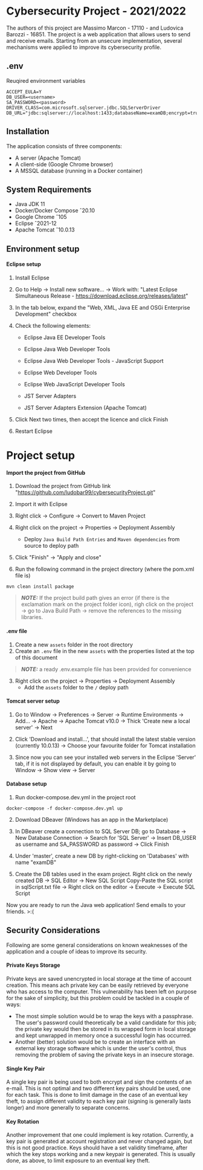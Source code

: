 # Cybersecurity Project - 2021/2022

The authors of this project are Massimo Marcon - 17110 - and Ludovica Barozzi - 16851.
The project is a web application that allows users to send and receive emails. 
Starting from an unsecure implementation, several mechanisms were applied to improve its cybersecurity profile. 


## .env

Reuqired environment variables

```env
ACCEPT_EULA=Y
DB_USER=<username>
SA_PASSWORD=<password>
DRIVER_CLASS=com.microsoft.sqlserver.jdbc.SQLServerDriver
DB_URL="jdbc:sqlserver://localhost:1433;databaseName=examDB;encrypt=true;trustServerCertificate=true;"
```
## Installation

The application consists of three components:
- A server (Apache Tomcat)
- A client-side (Google Chrome browser)
- A MSSQL database (running in a Docker container)

## System Requirements
- Java JDK 11
- Docker/Docker Compose  ˆ20.10
- Google Chrome ˆ105
- Eclipse ˆ2021-12
- Apache Tomcat ˆ10.0.13

## Environment setup

#### Eclipse setup
1. Install Eclipse

2. Go to Help -> Install new software... -> Work with: "Latest Eclipse Simultaneous Release - https://download.eclipse.org/releases/latest"

3. In the tab below, expand the "Web, XML, Java EE and OSGi Enterprise Development" checkbox

4. Check the following elements:

	
	* Eclipse Java EE Developer Tools
	
	* Eclipse Java Web Developer Tools
	
	* Eclipse Java Web Developer Tools - JavaScript Support
	
	* Eclipse Web Developer Tools
	
	* Eclipse Web JavaScript Developer Tools
	
	* JST Server Adapters
	
	* JST Server Adapters Extension (Apache Tomcat)


	
5. Click Next two times, then accept the licence and click Finish

6. Restart Eclipse

# Project setup

#### Import the project from GitHub 

1. Download the project from GitHub link "https://github.com/ludobar99/cybersecurityProject.git"

2. Import it with Eclipse

3. Right click -> Configure -> Convert to Maven Project

4. Right click on the project -> Properties -> Deployment Assembly
	- Deploy `Java Build Path Entries` and `Maven dependencies` from source to deploy path
	
5. Click "Finish" -> "Apply and close"

6. Run the following command in the project directory (where the pom.xml file is)

```shell
mvn clean install package
``` 
> **_NOTE:_** If the project build path gives an error (if there is the exclamation mark on the project folder icon), righ click on the project -> go to Java Build Path -> remove the references to the missing libraries.

#### .env file

1. Create a new `assets` folder in the root directory
2. Create an `.env` file in the new `assets` with the properties listed at the top of this document

> **_NOTE:_**  a ready .env.example file has been provided for convenience

3. Right click on the project -> Properties -> Deployment Assembly
	- Add the `assets` folder to the `/` deploy path
	
#### Tomcat server setup
1. Go to Window -> Preferences -> Server -> Runtime Environments -> Add... -> Apache -> Apache Tomcat v10.0 -> Thick 'Create new a local server' -> Next

2. Click 'Download and install...', that should install the latest stable version (currently 10.0.13) -> Choose your favourite folder for Tomcat installation

3. Since now you can see your installed web servers in the Eclipse 'Server' tab, if it is not displayed by default, you can enable it by going to Window -> Show view -> Server

#### Database setup

1. Run docker-compose.dev.yml in the project root

```shell
docker-compose -f docker-compose.dev.yml up
``` 

2. Download DBeaver (Windows has an app in the Marketplace)

3. In DBeaver create a connection to SQL Server DB; go to Database -> New Database Connection -> Search for 'SQL Server' -> Insert DB_USER as username and SA_PASSWORD as password -> Click Finish

4. Under 'master', create a new DB by right-clicking on 'Databases' with name "examDB"

5. Create the DB tables used in the exam project. 
Right click on the newly created DB -> SQL Editor -> New SQL Script
Copy-Paste the SQL script in sqlScript.txt file -> Right click on the editor -> Execute -> Execute SQL Script

Now you are ready to run the Java web application! Send emails to your friends. >:(

## Security Considerations

Following are some general considerations on known weaknesses of the application and a couple of ideas to
improve its security.

#### Private Keys Storage
Private keys are saved unencrypted in local storage at the time of account creation. This means ach private key can be
easily retrieved by everyone who has access to the computer. This vulnerability has been left on purpose for the sake of
simplicity, but this problem could be tackled in a couple of ways:
  - The most simple solution would be to wrap the keys with a passphrase. The user's password could theoretically be
  a valid candidate for this job; the private key would then be stored in its wrapped form in local storage and kept
  unwrapped in memory once a successful login has occurred.
  - Another (better) solution would be to create an interface with an external key storage software which is under the
  user's control, thus removing the problem of saving the private keys in an insecure storage.

#### Single Key Pair
A single key pair is being used to both encrypt and sign the contents of an e-mail. This is not optimal and two different
key pairs should be used, one for each task. This is done to limit damage in the case of an eventual key theft, to assign
different validity to each key pair (signing is generally lasts longer) and more generally to separate concerns.

#### Key Rotation
Another improvement that one could implement is key rotation. Currently, a key pair is generated at account registration
and never changed again, but this is not good practice. Keys should have a set validity timeframe, after which the key
stops working and a new keypair is generated. This is usually done, as above, to limit exposure to an eventual key theft.




